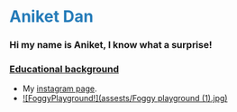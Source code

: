 # <font color="#267cb9">Aniket Dan</font>
### Hi my name is Aniket, I know what a surprise!

### <ins>Educational background</ins>







- My [instagram page](https://www.instagram.com/annoyniket).
- [![FoggyPlayground!](assests/Foggy playground (1).jpg)](https://www.instagram.com/p/CJfeOhrHZxl/)

<html>  
<head>
<style>
body {
  background-image: url(https://images.unsplash.com/photo-1547623641-d2c56c03e2a7?ixlib=rb-1.2.1&ixid=MnwxMjA3fDB8MHxwaG90by1wYWdlfHx8fGVufDB8fHx8&auto=format&fit=crop&w=1887&q=80);
);
  background-repeat: no-repeat;
}
</style>
</head>
<body>


